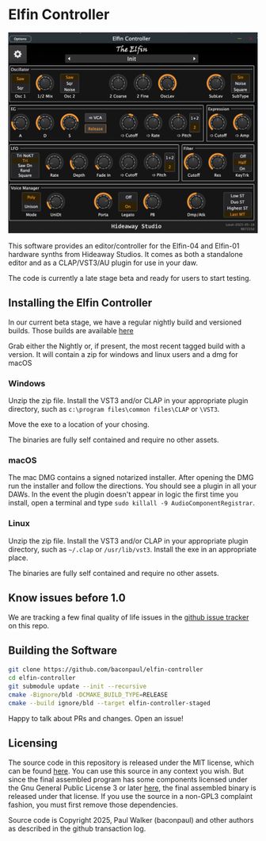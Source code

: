 # Elfin Controller 

![A Screenshot of the Elfin Controller](doc/ScreenShot.png)

This software provides an editor/controller for the Elfin-04 and Elfin-01 hardware
synths from Hideaway Studios. It comes as both a standalone editor and as a CLAP/VST3/AU
plugin for use in your daw.

The code is currently a late stage beta and ready for users to start testing.

## Installing the Elfin Controller

In our current beta stage, we have a regular nightly build and versioned builds.
Those builds are available [here](https://github.com/baconpaul/elfin-controller/tags)

Grab either the Nightly or, if present, the most recent tagged build with a version.
It will contain a zip for windows and linux users and a dmg for macOS

### Windows


Unzip the zip file. Install the VST3 and/or CLAP in your appropriate plugin directory,
such as `c:\program files\common files\CLAP` or `\VST3`.

Move the exe to a location of your chosing. 

The binaries are fully self contained and require no other assets.

### macOS

The mac DMG contains a signed notarized installer. After opening the DMG
run the installer and follow the directions. You should see a plugin in 
all your DAWs. In the event the plugin doesn't appear in logic the first
time you install, open a terminal and type `sudo killall -9 AudioComponentRegistrar`.

### Linux

Unzip the zip file. Install the VST3 and/or CLAP in your appropriate plugin directory,
such as `~/.clap` or `/usr/lib/vst3`. Install the exe in an appropriate place.

The binaries are fully self contained and require no other assets.

## Know issues before 1.0

We are tracking a few final quality of life issues in the [github issue tracker](issues/) on this
repo.

## Building the Software

```bash
git clone https://github.com/baconpaul/elfin-controller
cd elfin-controller
git submodule update --init --recursive
cmake -Bignore/bld -DCMAKE_BUILD_TYPE=RELEASE
cmake --build ignore/bld --target elfin-controller-staged
```

Happy to talk about PRs and changes. Open an issue!

## Licensing

The source code in this repository is released under the MIT license, which can be found
[here](LICENSE.md). You can use this source in any context you wish. But since the final
assembled program has some components licensed under the Gnu General Public License 3 or later
[here](LICENSE-gpl3), the final assembled binary is released under that license. If you use
the source in a non-GPL3 complaint fashion, you must first remove those dependencies.

Source code is Copyright 2025, Paul Walker (baconpaul) and other authors as described in
the github transaction log.
